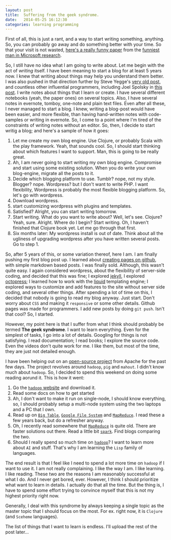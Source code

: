 ```yaml
---
layout: post
title:  Suffering from the geek syndrome.
date:   2014-05-25 16:12:30
categories: learning programming
---
```


First of all, this is just a rant, and a way to start writing something, anything. So, you can probably go away and do something better with your time. So that your visit is not wasted, [here's a really funny paper][funny-link] from the [funniest man in Microsoft research][funniest-man].

So, I still have no idea what I am going to write about. Let me begin with the act of *writing* itself. I have been meaning to start a blog for at least 5 years now. I knew that writing about things may help you understand them better. I was also pushed in that direction further by Steve Yegge's [very old post][steve-yegge-writing], and countless other influential programmers, including Joel Spolsky in [this post][spolsky-writing]. I write notes about things that I learn or create. I have several different notebooks (yeah, the paper ones)  on several topics. Also, I have several notes in evernote, tomboy, one-note and plain text files. Even after all these, I never managed to start a blog. I knew, writing a blog-post would have been easier, and more flexible, than having hand-written notes with code-samples or writing in evernote. So, I come to a point where I'm tired of the constraints of writing notes without an editor. So, then, I decide to start writig a blog; and here's a sample of how it goes:
1. Let me create my own blog engine. Use Clojure, or probably Scala with the play framework. Yeah, that sounds cool. So, I should start thinking about which features I want to support. Man, this is going to be really great.
2. Ah, I am never going to start writing my own blog engine. Compromise and start using some existing solution. When you do write your own blog-engine, migrate all the posts to it.
3. Decide which blogging platform to use. Tumblr? nope, not my style. Blogger? nope. Wordpress? but I don't want to write PHP. I want flexibility, Wordpress is probably the most flexible blogging platform. So, let's go with wordpress.
4. Download wordpress.
5. start customizing wordpress with plugins and templates.
6. Satisfied? Alright, you can start writing tomorrow.
7. Start writing. What do you want to write about? Well, let's see. Clojure? Yeah, sure. Alright. Where do I begin? Start writing. Oh, I haven't finished that Clojure book yet. Let me go through that first.
8. Six months later: My wordpress install is out of date. Think about all the ugliness of upgrading wordpress after you have written several posts. Go to step 1.

So, after 5 years of this, or some variation thereof, here I am. I am finally pushing my first blog post up. I learned about [creating pages on github][gh-pages], with simple markdown based posts. I was finally sold. Although, this wasn't quite easy. I again considered wordpress, about the flexibility of server-side coding, and decided that this was fine; I explored [jekyll][jekyll], I explored [octopress][octopress]; I learned how to work with the [liquid][liquid] templating engine; I explored ways to customize and add features to the site without server side coding, and several other things. After spending a lot of time on this, I decided that nobody is going to read my blog anyway. Just start. Don't worry about `CSS` and making it `responsive` or some other details. Github pages was made for programmers. I add new posts by doing `git push`. Isn't that cool? So, I started.

However, my point here is that I suffer from what I think should probably be termed **The geek syndrome**. I want to learn everything. Even for the simplest of tasks, I go into a lot of details. Googling for things is not satisfying. I read documentation; I read books; I explore the source code. Even the videos don't quite work for me. I like them, but most of the time, they are just not detailed enough.

I have been helping out on an [open-source project][bigtop] from Apache for the past few days. The project revolves around `hadoop`, `pig` and `mahout`. I didn't know much about `hadoop`. So, I decided to spend this weekend on doing some reading aorund it. This is how it went:

1. Go the [`hadoop` website][hadoop] and download it.
2. Read some docs on how to get started
3. Ah, I don't want to make it run on single-node, I should know everything, so, I should probably setup a multi-node system using the two laptops and a PC that I own.
4. Read up on [`Big Table`][bigtable], [`Google File System`][gfs] and [`MapReduce`][mapreduce]. I read these a few years back, but do a refresher anyway.
5. Oh, I recently read somewhere that [`MapReduce`][mapreduce] is quite old. There are faster solutions out there. Read a little bit [`spark`][spark]. Find blogs comparing the two.
6. Should I really spend so much time on [`hadoop`][hadoop]? I want to learn more about `AI` and stuff. That's why I am learning the `Lisp` family of languages.

The end result is that I feel like I need to spend a lot more time on `hadoop` if I want to use it. I am not really complaining. I like the way I am. I like learning. I like reading. These two are the reasons I am reasonably successful at what I do. And I never get bored, ever. However, I think I should prioritize what want to learn in details. I actually do that all the time. But the thing is, I have to spend some effort trying to convince myself that this is not my highest priority right now.

Generally, I deal with this syndrome by always keeping a single topic as the master topic that I should focus on the most. For ex. right now, it is `Clojure` (and `Sceheme` languages).

The list of things that I want to learn is endless. I'll upload the rest of the post later...

[funny-link]: http://research.microsoft.com/en-us/people/mickens/thenightwatch.pdf
[funniest-man]: http://blogs.msdn.com/b/oldnewthing/archive/2013/12/24/10484402.aspx
[steve-yegge-writing]: https://sites.google.com/site/steveyegge2/you-should-write-blogs
[spolsky-writing]: http://www.joelonsoftware.com/articles/CollegeAdvice.html
[gh-pages]: https://pages.github.com/
[jekyll]: http://jekyllrb.com/
[octopress]: http://octopress.org/
[liquid]: http://liquidmarkup.org/
[bigtop]: https://issues.apache.org/jira/browse/BIGTOP-1269
[hadoop]: http://hadoop.apache.org/
[bigtable]: http://static.googleusercontent.com/media/research.google.com/en//archive/bigtable-osdi06.pdf
[gfs]: http://static.googleusercontent.com/media/research.google.com/en//archive/gfs-sosp2003.pdf
[mapreduce]: http://static.googleusercontent.com/media/research.google.com/en//archive/mapreduce-osdi04.pdf
[spark]: http://spark.apache.org/
[emacs]: http://www.gnu.org/software/emacs/
